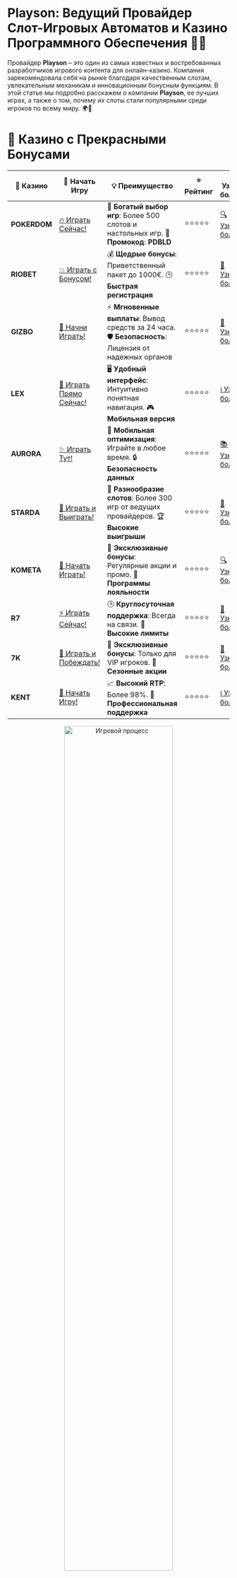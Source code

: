 # **Playson: Ведущий Провайдер Слот-Игровых Автоматов и Казино Программного Обеспечения 🎰🌟**

Провайдер **Playson** – это один из самых известных и востребованных разработчиков игрового контента для онлайн-казино. Компания зарекомендовала себя на рынке благодаря качественным слотам, увлекательным механикам и инновационным бонусным функциям. В этой статье мы подробно расскажем о компании **Playson**, ее лучших играх, а также о том, почему их слоты стали популярными среди игроков по всему миру. 🌍💎

# 🌟 Казино с Прекрасными Бонусами

| 🎲 **Казино** | 🔗 **Начать Игру** | 💡 **Преимущество** | ⭐ **Рейтинг** | 🔗 **Узнать больше** | 🆕 **Новая информация** |
|--------------|---------------------|---------------------|----------------|----------------------|-------------------------|
| **POKERDOM**  | [🔥 Играть Сейчас!](https://brandplay.link/4k77v2yx) | 🎉 **Богатый выбор игр**: Более 500 слотов и настольных игр. 🎁 **Промокод**: **PDBLD** | ⭐⭐⭐⭐⭐ | [🔍 Узнать больше](https://brandplay.link/4k77v2yx) | 🏆 **Победители турниров** получают эксклюзивные подарки! |
| **RIOBET**    | [💥 Играть с Бонусом!](https://brandplay.link/7xBLTPyj) | 💰 **Щедрые бонусы**: Приветственный пакет до 1000€. 🕒 **Быстрая регистрация** | ⭐⭐⭐⭐⭐ | [📖 Узнать больше](https://brandplay.link/7xBLTPyj) | 💬 **Поддержка 24/7** для комфортной игры в любое время! |
| **GIZBO**     | [🚀 Начни Играть!](https://brandplay.link/bprXw4YV) | ⚡ **Мгновенные выплаты**: Вывод средств за 24 часа. 🛡️ **Безопасность**: Лицензия от надежных органов | ⭐⭐⭐⭐⭐ | [📝 Узнать больше](https://brandplay.link/bprXw4YV) | 🔒 **SSL-шифрование** для максимальной безопасности данных игроков. |
| **LEX**       | [💎 Играть Прямо Сейчас!](https://brandplay.link/zW4hdDFV) | 🖥️ **Удобный интерфейс**: Интуитивно понятная навигация. 🎮 **Мобильная версия** | ⭐⭐⭐⭐⭐ | [ℹ️ Узнать больше](https://brandplay.link/zW4hdDFV) | 📱 **Поддержка всех мобильных устройств** для удобства игры в любом месте. |
| **AURORA**    | [✨ Играть Тут!](https://10trafic-stat2.com/click/668546556bcc6313411604bd/6766/13032/subaccount) | 📱 **Мобильная оптимизация**: Играйте в любое время. 🔒 **Безопасность данных** | ⭐⭐⭐⭐⭐ | [📚 Узнать больше](https://10trafic-stat2.com/click/668546556bcc6313411604bd/6766/13032/subaccount) | 🌍 **Международная лицензия** на деятельность в разных странах. |
| **STARDА**    | [🎉 Играть и Выиграть!](https://brandplay.link/fB7xwRFL) | 🎰 **Разнообразие слотов**: Более 300 игр от ведущих провайдеров. 🏆 **Высокие выигрыши** | ⭐⭐⭐⭐⭐ | [🔎 Узнать больше](https://brandplay.link/fB7xwRFL) | 🎉 **Ежемесячные турниры** с крупными призами! |
| **KOMETA**    | [🎁 Начать Играть!](https://brandplay.link/8ZymQJV8) | 🎁 **Эксклюзивные бонусы**: Регулярные акции и промо. 🔄 **Программы лояльности** | ⭐⭐⭐⭐⭐ | [🔍 Узнать больше](https://brandplay.link/8ZymQJV8) | 🌟 **Персонализированные предложения** для долгосрочных игроков. |
| **R7**        | [⚡ Играть Сейчас!](https://brandplay.link/bMd3Yjsw) | 🕒 **Круглосуточная поддержка**: Всегда на связи. 💸 **Высокие лимиты** | ⭐⭐⭐⭐⭐ | [📖 Узнать больше](https://brandplay.link/bMd3Yjsw) | 🎯 **Рейтинг игроков** для лучших участников. |
| **7K**        | [🎯 Играть и Побеждать!](https://brandplay.link/BvQyFShp) | 🌟 **Эксклюзивные бонусы**: Только для VIP игроков. 🎉 **Сезонные акции** | ⭐⭐⭐⭐⭐ | [📝 Узнать больше](https://brandplay.link/BvQyFShp) | 🥇 **Особые привилегии** для постоянных игроков. |
| **KENT**      | [🔑 Начать Игру!](https://brandplay.link/Fv2WP3js) | 📈 **Высокий RTP**: Более 98%. 💼 **Профессиональная поддержка** | ⭐⭐⭐⭐⭐ | [ℹ️ Узнать больше](https://brandplay.link/Fv2WP3js) | 💬 **Поддержка на нескольких языках** для удобства игроков. |

<div align="center"> <img src="https://i.pinimg.com/originals/1d/b3/25/1db325483acbe642c6d4e6fdd73a4988.gif" alt="Игровой процесс" width="70%"> </div>
---

# 🚀 Быстрые Выигрыши и Поддержка

| 🎲 **Казино** | 🔗 **Начать Игру** | 💡 **Преимущество** | ⭐ **Рейтинг** | 🔗 **Узнать больше** | 🆕 **Новая информация** |
|--------------|---------------------|---------------------|----------------|----------------------|-------------------------|
| **GAMA**      | [🎯 Играть Прямо Сейчас!](https://brandplay.link/j6NMKsDz) | 🔍 **Интуитивный интерфейс**: Легкость использования. 🏅 **Престижные турниры** | ⭐⭐⭐⭐☆ | [🔎 Узнать больше](https://brandplay.link/j6NMKsDz) | 🏆 **Турниры с большими призами** каждый месяц. |
| **ONION**     | [💥 Играть и Выигрывать!](https://brandplay.link/zBGRVpQ9) | 🤑 **Низкие ставки**: Идеально для начинающих. 🔄 **Быстрые выводы** | ⭐⭐⭐⭐☆ | [🔍 Узнать больше](https://brandplay.link/zBGRVpQ9) | 🎮 **Казино для новичков** с простыми правилами. |
| **ЧЕМПИОН**   | [🏅 Играть в Турнире!](https://temon-gter.cfd/go/lRq?p80412p304504pcc44t17455) | 🏅 **Лояльная программа**: Награды за активность. 🎁 **Ежемесячные бонусы** | ⭐⭐⭐⭐☆ | [📖 Узнать больше](https://temon-gter.cfd/go/lRq?p80412p304504pcc44t17455) | 🥇 **Турниры и лояльность** — каждый шаг вознаграждается. |
| **VAVADA**    | [🚀 Играть Без Ожидания!](https://vavadapartner.pro/?promo=ea5c9275-6854-4505-94fc-95ab18221945-linkb2) | 🚀 **Быстрая регистрация**: Начните играть мгновенно. 🔐 **Безопасные транзакции** | ⭐⭐⭐⭐☆ | [📝 Узнать больше](https://vavadapartner.pro/?promo=ea5c9275-6854-4505-94fc-95ab18221945-linkb2) | 🏆 **Программа для новых игроков** с бонусами за регистрацию. |
| **FRIENDS**   | [🎉 Играть и Развлекаться!](https://gofriends.mba/linkb2) | 🤝 **Социальные игры**: Играйте с друзьями. 🌐 **Мультиплатформенность** | ⭐⭐⭐⭐☆ | [ℹ️ Узнать больше](https://gofriends.mba/linkb2) | 🎮 **Играйте с друзьями** и зарабатывайте бонусы за совместные действия. |
| **1WIN**      | [⚡ Играть и Выигрывать!](https://brandplay.link/smXVpBbG) | 🏆 **Спортивные ставки**: Широкий выбор видов спорта. 💵 **Высокие коэффициенты** | ⭐⭐⭐⭐☆ | [📚 Узнать больше](https://brandplay.link/smXVpBbG) | ⚽ **Бонусы на спортивные ставки** для активных игроков. |
| **DRIP**      | [💥 Играть Сразу!](https://drp-ircp01.com/c07e6a3db) | 🌐 **Инновационные игры**: Новейшие игровые технологии. 🛡️ **Высокая безопасность** | ⭐⭐⭐⭐☆ | [🔎 Узнать больше](https://drp-ircp01.com/c07e6a3db) | 🔧 **Инновационные функции** для удобства игры. |
| **JOYCASINO** | [🎰 Играть И Побеждать!](https://rpc30.call2me.pro/?/ru/registration?apkpop=0&partner=p24970p3291217pc98f) | 🎁 **Приятные бонусы**: Ежедневные акции и подарки. 🕹️ **Разнообразие игр** | ⭐⭐⭐⭐☆ | [🔍 Узнать больше](https://rpc30.call2me.pro/?/ru/registration?apkpop=0&partner=p24970p3291217pc98f) | 🎉 **Щедрые фриспины** для новых игроков. |
| **PLAYFORTUNA** | [🔥 Играть С Бонусом!](https://fortunapromo.net/alt/playfortuna/registration?0dc4a9362a71feb7e3f165fb8e766f70) | 🎉 **Регулярные акции**: Бонусы, фриспины и многое другое. 🏅 **Турниры** | ⭐⭐⭐⭐☆ | [📚 Узнать больше](https://fortunapromo.net/alt/playfortuna/registration?0dc4a9362a71feb7e3f165fb8e766f70) | 🎯 **Выгодные предложения** на популярные игры. |
| **SYKAA**     | [💸 Играть Сейчас!](https://s-two-way.com/?source=linkb2&pid=30697) | 💸 **Доступные ставки**: Идеально для новичков. 🎁 **Щедрые бонусы** | ⭐⭐⭐⭐☆ | [🔍 Узнать больше](https://s-two-way.com/?source=linkb2&pid=30697) | 💥 **Акции с большими бонусами** для новичков и опытных игроков. |

<div align="center"> <img src="https://schaeffers-cdn.s3.amazonaws.com/images/default-source/schaeffers-cdn-images/default-images/sectors/bigstock-casino-gambling-concept-with-f-369012793.jpg?sfvrsn=493ad806_4" alt="Игровой процесс" width="70%"> </div>
---

# 💸 Казино с Привлекательными Программами Лояльности

| 🎲 **Казино** | 🔗 **Начать Игру** | 💡 **Преимущество** | ⭐ **Рейтинг** | 🔗 **Узнать больше** | 🆕 **Новая информация** |
|--------------|---------------------|---------------------|----------------|----------------------|-------------------------|
| **KOMETA**    | [🎯 Начни Играть!](https://brandplay.link/8ZymQJV8) | 🎁 **Эксклюзивные бонусы**: Регулярные акции и промо. 🔄 **Программы лояльности** | ⭐⭐⭐⭐⭐ | [🔍 Узнать больше](https://brandplay.link/8ZymQJV8) | 🌟 **Персонализированные предложения** для долгосрочных игроков. |
| **1Xslots**   | [🏅 Играть Прямо Сейчас!](https://brandplay.link/hSB1khtr) | 🎉 **Множество акций**: Еженедельные бонусы и турниры. 🛡️ **Безопасность** | ⭐⭐⭐⭐⭐ | [📚 Узнать больше](https://brandplay.link/hSB1khtr) | 🏅 **Награды за активность**: участники программы лояльности получают специальные привилегии. |
| **R7**        | [🚀 Играть Сейчас!](https://brandplay.link/bMd3Yjsw) | 🕒 **Круглосуточная поддержка**: Всегда на связи. 💸 **Высокие лимиты** | ⭐⭐⭐⭐⭐ | [📖 Узнать больше](https://brandplay.link/bMd3Yjsw) | 💬 **VIP-поддержка** для постоянных игроков с приоритетом. |

<div align="center"> <img src="https://i.pinimg.com/originals/1d/b3/25/1db325483acbe642c6d4e6fdd73a4988.gif" alt="Игровой процесс" width="70%"> </div>
---

## Что Такое Playson? 🏢💡

**Playson** – это международный провайдер онлайн-игр, который был основан в 2012 году. За годы своей работы компания зарекомендовала себя как разработчик высококачественного контента для онлайн-казино, включая видеослоты, настольные игры и мобильные игры. Она работает с лицензиями в таких странах, как Великобритания, Мальта и другие, что гарантирует высокий уровень доверия и безопасности.

Одним из ключевых факторов успеха **Playson** является его способность создавать игры с потрясающей графикой, инновационными механиками и бонусами, которые обеспечивают игрокам захватывающий игровой процесс. 🎮✨

## Лучшие Игры от Playson 🎰🔥

Компания **Playson** славится своими оригинальными слотами, которые часто становятся фаворитами в казино. Вот несколько самых популярных игр, которые обязательно стоит попробовать:

### 1. **Book of Gold: Double Chance** 📖💰
- **RTP**: 95.5%
- **Тип**: Видеослот с бесплатными спинами
- **Особенности**: Символы Wild, бонусные раунды
- **Описание**: Этот слот от **Playson** перенесет вас в мир древнего Египта. Здесь вы будете искать сокровища с помощью символа книги, который выполняет роль Wild. Благодаря бонусному раунду с бесплатными спинами, у вас есть шанс на крупные выигрыши.

### 2. **Solar Queen** 🌞👑
- **RTP**: 96.02%
- **Тип**: Видеослот с бесплатными спинами
- **Особенности**: Прогрессивные множители, символы Wild
- **Описание**: **Solar Queen** – это слот с темой Древнего Египта и великолепной графикой. Слот привлекает своими прогрессивными множителями и бонусами, которые значительно увеличивают шансы на крупные выигрыши. Яркая анимация и интересные бонусы делают эту игру настоящим хитом.

### 3. **Lion Gems: Hold and Win** 🦁💎
- **RTP**: 96.3%
- **Тип**: Видеослот с прогрессивными джекпотами
- **Особенности**: Множители, бесплатные спины
- **Описание**: В этом слоте **Playson** игроки могут выиграть крупные суммы, благодаря бонусному раунду с бесплатными спинами и прогрессивным джекпотом. Слот имеет яркую тематику, связанную с животным миром, и предлагает игрокам увлекательный опыт с потенциально большими выплатами.

### 4. **Rome: Caesar's Glory** 🏛️👑
- **RTP**: 96.2%
- **Тип**: Видеослот с бонусными функциями
- **Особенности**: Множители, бесплатные спины
- **Описание**: Слот, вдохновленный Древним Римом, предлагает игрокам погрузиться в атмосферу империи с великолепной графикой и захватывающими бонусами. **Rome: Caesar's Glory** включает символы Wild, бесплатные спины и множители, что делает игру интересной и прибыльной.

### 5. **Crystal Land** 💎🌍
- **RTP**: 96.5%
- **Тип**: Видеослот с инновационными механиками
- **Особенности**: Прогрессивные множители, бонусный раунд
- **Описание**: **Crystal Land** – это слот с уникальной механикой и фантастической графикой. Он включает прогрессивные множители, которые увеличиваются с каждым выигрышем. Бонусные игры и бесплатные спины добавляют еще больше возможностей для крупных выигрышей.

### 6. **Ultra Hold and Win** 🔥💰
- **RTP**: 96.05%
- **Тип**: Видеослот с бонусами и джекпотами
- **Особенности**: Прогрессивные множители, бесплатные спины
- **Описание**: Этот слот от **Playson** с прогрессивными джекпотами и множителями стал очень популярным среди игроков, благодаря высокой волатильности и бонусным раундам. Возможность выиграть огромные суммы в бонусной игре привлекает игроков по всему миру.

### 7. **Fruit Supreme: Hold and Win** 🍒🍇
- **RTP**: 96.02%
- **Тип**: Классический слот с современными функциями
- **Особенности**: Множители, бесплатные спины, джекпот
- **Описание**: Этот слот сочетает в себе классические символы фруктов и современные бонусные механики. **Fruit Supreme: Hold and Win** привлекает игроков благодаря бонусным раундам с бесплатными спинами и прогрессивным джекпотом.

## Почему Игры от Playson Стали Популярными? 🚀🎉

### 1. **Высокий RTP (Коэффициент возврата игроку)**
Игры **Playson** часто предлагают высокий RTP, что означает больше шансов на выигрыш для игроков. Большинство слотов компании имеют RTP около 96%, что является отличным показателем для игр казино.

### 2. **Качество Графики и Анимации**
Одной из отличительных особенностей игр **Playson** является их потрясающая графика и анимация. Разработчики создают яркие, красочные и увлекательные игровые автоматы, которые привлекают игроков своим визуальным стилем.

### 3. **Инновационные Механики и Бонусы**
Игры от **Playson** часто включают инновационные бонусные механики, такие как прогрессивные множители, бонусные раунды с бесплатными спинами и джекпотами. Эти особенности делают игру еще более захватывающей и дают шанс на крупные выигрыши.

### 4. **Мобильная Совместимость**
Все слоты **Playson** отлично работают на мобильных устройствах, что позволяет игрокам наслаждаться игрой в любое время и в любом месте. Это идеальный выбор для тех, кто предпочитает играть на телефоне или планшете.

### 5. **Надежность и Безопасность**
**Playson** работает с лицензиями в различных странах и гарантирует безопасность и честность своих игр. Все игры проходят регулярные проверки на соответствие стандартам и честности.

## Как Выбрать Игры от Playson для Игра в Онлайн-Казино? 🎯💡

Выбирая игры от **Playson**, обратите внимание на следующие моменты:

- **RTP**: Для максимальных шансов на выигрыш выбирайте слоты с высоким RTP.
- **Бонусные Функции**: Рассмотрите слоты с интересными бонусами, такими как бесплатные спины, множители или прогрессивные джекпоты.
- **Тематика**: Выбирайте игры с темами, которые вам интересны, будь то древний Египет, Дикий Запад или фантастические миры.
- **Мобильная Совместимость**: Убедитесь, что игра поддерживает мобильные устройства, если вы хотите играть на ходу.

## Заключение 🎉🏆

**Playson** – это провайдер, который создает высококачественные слоты с уникальными бонусными механиками, потрясающей графикой и захватывающими функциями. Если вы ищете игры с высоким RTP, инновационными бонусами и шансами на крупные выигрыши, то **Playson** – отличный выбор для вас. Наслаждайтесь игрой, выбрав из лучших слотов этого провайдера, и пусть удача будет на вашей стороне! 🍀🎰

---
*Играйте ответственно. Казино предназначено для лиц старше 18 лет. Помните о рисках, связанных с азартными играми, и играйте с умом.*
